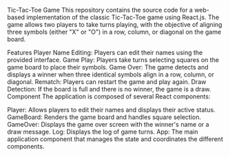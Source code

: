 Tic-Tac-Toe Game
This repository contains the source code for a web-based implementation of the classic Tic-Tac-Toe game using React.js. The game allows two players to take turns playing, with the objective of aligning three symbols (either "X" or "O") in a row, column, or diagonal on the game board.

Features
Player Name Editing: Players can edit their names using the provided interface.
Game Play: Players take turns selecting squares on the game board to place their symbols.
Game Over: The game detects and displays a winner when three identical symbols align in a row, column, or diagonal.
Rematch: Players can restart the game and play again.
Draw Detection: If the board is full and there is no winner, the game is a draw.
Component
The application is composed of several React components:

Player: Allows players to edit their names and displays their active status.
GameBoard: Renders the game board and handles square selection.
GameOver: Displays the game over screen with the winner's name or a draw message.
Log: Displays the log of game turns.
App: The main application component that manages the state and coordinates the different components.
